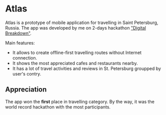# Atlas


Atlas is a prototype of mobile application for travelling in Saint Petersburg, Russia. The app was developed by me on 2-days hackathon ["Digital Breakdown"](https://leadersofdigital.ru/).

Main features:
* It allows to create offline-first travelling routes without Internet connection.
* It shows the most appreciated cafes and restaurants nearby.
* It has a lot of travel activities and reviews in St. Petersburg groupped by user's contry.

## Appreciation

The app won the **first** place in travelling category. By the way, it was the world record hackathon with the most participants.
